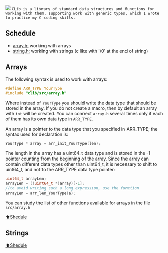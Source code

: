 <img src="https://i.imgur.com/TGAzySV.png"></img>
`
CLib is a library of standard data structures and functions for working with them, supporting work with generic types, which I wrote to practice my C coding skills.
`
## Schedule
* [array.h:](https://github.com/vSEK1RO/clib/tree/main#Arrays) working with arrays
* [string.h:](https://github.com/vSEK1RO/clib/tree/main#Strings) working with strings (c like with '\0' at the end of string)
## Arrays

The following syntax is used to work with arrays:
```c
#define ARR_TYPE YourType
#include "clib/src/array.h"
```
Where instead of `YourType` you should write the data type that should be stored in the array. 
If you do not create a macro, then by default an array with `int` will be created. You can connect `array.h` several times only if each of them has its own data type in `ARR_TYPE`.


An array is a pointer to the data type that you specified in ARR_TYPE; the syntax used for declaration is:
```c
YourType * array = arr_init_YourType(len);
```
The length in the array has a uint64_t data type and is stored in the -1 pointer counting from the beginning of the array. Since the array can contain different data types other than uint64_t, it is necessary to shift to uint64_t, and not to the ARR_TYPE data type pointer:
```c
uint64_t arrayLen;
arrayLen = ((uint64_t *)array)[-1];
//to avoid writing such a long expression, use the function
arrayLen = arr_len_YourType(a);
```
You can study the list of other functions available for arrays in the file `src/array.h`

[:arrow_up:Shedule](https://github.com/vSEK1RO/clib/tree/main#schedule)
## Strings
[:arrow_up:Shedule](https://github.com/vSEK1RO/clib/tree/main#schedule)
